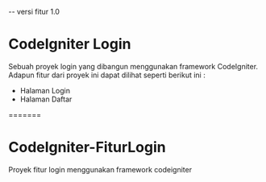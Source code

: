 -- versi fitur 1.0

# CodeIgniter Login

Sebuah proyek login yang dibangun menggunakan framework CodeIgniter. Adapun fitur dari proyek ini dapat dilihat seperti berikut ini :

- Halaman Login
- Halaman Daftar

=======
# CodeIgniter-FiturLogin
Proyek fitur login menggunakan framework codeigniter
